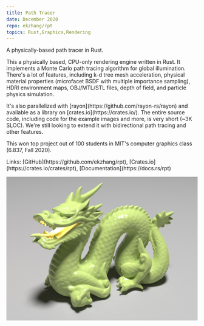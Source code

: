 ```yaml
---
title: Path Tracer
date: December 2020
repo: ekzhang/rpt
topics: Rust,Graphics,Rendering
---
```


<div class="row">
  <div class="col-md-8">
    <p class="lead">
      A physically-based path tracer in Rust.
    </p>
    <p markdown="1">
      This a physically based, CPU-only rendering engine written in Rust. It implements a Monte Carlo path tracing algorithm for global illumination. There's a lot of features, including k-d tree mesh acceleration, physical material properties (microfacet BSDF with multiple importance sampling), HDRI environment maps, OBJ/MTL/STL files, depth of field, and particle physics simulation.
    </p>
    <p markdown="1">
      It's also parallelized with [rayon](https://github.com/rayon-rs/rayon) and available as a library on [crates.io](https://crates.io/). The entire source code, including code for the example images and more, is very short (~3K SLOC). We're still looking to extend it with bidirectional path tracing and other features.
    </p>
    <p markdown="1">
      This won top project out of 100 students in MIT's computer graphics class (6.837, Fall 2020).
    </p>
    <p class="font-weight-bold" markdown="1">
      Links:
      [GitHub](https://github.com/ekzhang/rpt),
      [Crates.io](https://crates.io/crates/rpt),
      [Documentation](https://docs.rs/rpt)
    </p>
  </div>
  <div class="col-md-4">
    <a href="/assets/images/rpt.jpg">
      <img
        class="img-fluid"
        alt="Stanford Dragon Render"
        src="/assets/images/rpt.jpg"
      />
    </a>
  </div>
</div>
